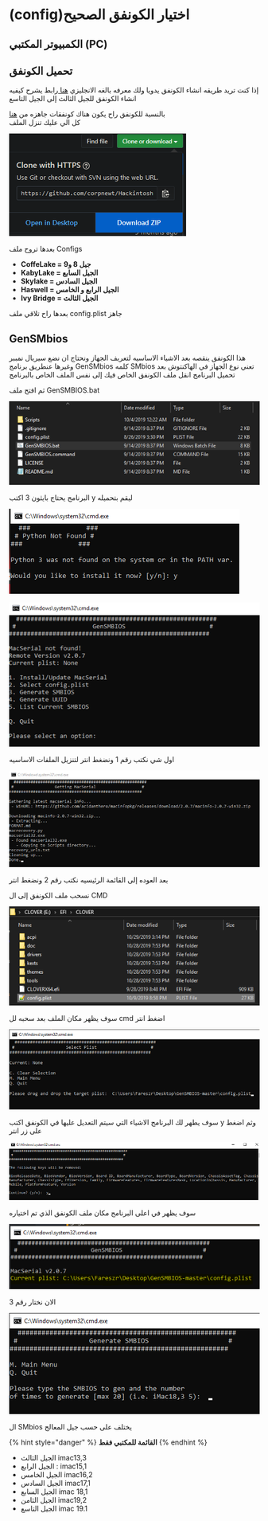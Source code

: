 # \(config\)اختيار الكونفق الصحيح

## الكمبيوتر المكتبي \(PC\)

## تحميل الكونفق

إذا كنت تريد طريقه انشاء الكونفق يدويا ولك معرفه بالغه الانجليزي [هنا ](https://hackintosh.gitbook.io/-r-hackintosh-vanilla-desktop-guide/config.plist-per-hardware/ivy-bridge)رابط يشرح كيفيه انشاء الكونفق للجيل الثالث إلى الجيل التاسع

بالنسبة للكونفق راح يكون هناك كونفقات جاهزه من [هنا ](https://github.com/corpnewt/Hackintosh-Guide)  
كل الي عليك تنزل الملف

![](../.gitbook/assets/image%20%2814%29.png)

بعدها تروح ملف Configs

* **CoffeLake = جيل 8 و9**
* **KabyLake = الجيل السابع**
* **Skylake = الجيل السادس**
* **Haswell = الجيل الرابع و الخامس**
* **Ivy Bridge = الجيل الثالث**

بعدها راح تلاقي ملف config.plist جاهز

## GenSMbios

هذا الكونفق ينقصه بعد الاشياء الاساسيه لتعريف الجهاز ونحتاج ان نضع سيريال نمببر وغيرها عنطريق برنامج GenSMbios كلمه SMbios تعني نوع الجهاز في الهاكنتوش بعد تحميل البرنامج انقل ملف الكونفق الخاص فيك إلى نفس الملف الخاص بالبرنامج

ثم افتح ملف GenSMBIOS.bat

![](../.gitbook/assets/image%20%2851%29.png)

البرنامج يحتاج بايثون 3 اكتب y ليقم بتحميله

![](../.gitbook/assets/image%20%2897%29.png)

![&#x627;&#x644;&#x642;&#x627;&#x626;&#x645;&#x647; &#x627;&#x644;&#x631;&#x626;&#x64A;&#x633;&#x64A;&#x647;](../.gitbook/assets/image%20%2811%29.png)

اول شي نكتب رقم 1 ونضغط انتر لتنزيل الملفات الاساسيه

![&#x627;&#x646;&#x62A;&#x647;&#x627;&#x621; &#x627;&#x644;&#x628;&#x631;&#x646;&#x627;&#x645;&#x62C; &#x645;&#x646; &#x62A;&#x646;&#x632;&#x64A;&#x644; &#x627;&#x644;&#x645;&#x644;&#x641;&#x627;&#x62A;](../.gitbook/assets/image%20%2813%29%20%281%29.png)

بعد العوده إلى القائمة الرئيسيه نكتب رقم 2 ونضغط انتر

نسحب ملف الكونفق إلى ال CMD

![](../.gitbook/assets/image%20%2899%29.png)



سوف يظهر مكان الملف بعد سحبه لل cmd اضغط انتر

![](../.gitbook/assets/image%20%2868%29%20%281%29.png)

سوف يطهر لك البرنامج الاشياء التي سيتم التعديل عليها في الكونفق اكتب y وثم اضغط على زر انتر

![](../.gitbook/assets/image%20%2873%29%20%281%29.png)

سوف يظهر في اعلى البرنامج مكان ملف الكونفق الذي تم اختياره

![](../.gitbook/assets/image%20%2878%29.png)

الان نختار رقم 3

![](../.gitbook/assets/image%20%281%29.png)

ال SMbios يختلف على حسب جيل المعالج

{% hint style="danger" %}
**القائمة للمكتبي فقط**
{% endhint %}

* الجيل الثالث  imac13,3
* الجيل الرابع : imac15,1
* الجيل الخامس imac16,2
* الجيل السادس imac17,1
* الجيل السابع imac 18,1
* الجيل الثامن imac19,2
* الجيل التاسع imac 19.1

